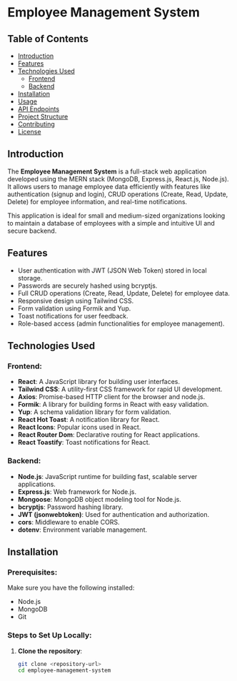 # Employee Management System

## Table of Contents
- [Introduction](#introduction)
- [Features](#features)
- [Technologies Used](#technologies-used)
  - [Frontend](#frontend)
  - [Backend](#backend)
- [Installation](#installation)
- [Usage](#usage)
- [API Endpoints](#api-endpoints)
- [Project Structure](#project-structure)
- [Contributing](#contributing)
- [License](#license)

## Introduction
The **Employee Management System** is a full-stack web application developed using the MERN stack (MongoDB, Express.js, React.js, Node.js). It allows users to manage employee data efficiently with features like authentication (signup and login), CRUD operations (Create, Read, Update, Delete) for employee information, and real-time notifications.

This application is ideal for small and medium-sized organizations looking to maintain a database of employees with a simple and intuitive UI and secure backend.

## Features
- User authentication with JWT (JSON Web Token) stored in local storage.
- Passwords are securely hashed using bcryptjs.
- Full CRUD operations (Create, Read, Update, Delete) for employee data.
- Responsive design using Tailwind CSS.
- Form validation using Formik and Yup.
- Toast notifications for user feedback.
- Role-based access (admin functionalities for employee management).

## Technologies Used

### Frontend:
- **React**: A JavaScript library for building user interfaces.
- **Tailwind CSS**: A utility-first CSS framework for rapid UI development.
- **Axios**: Promise-based HTTP client for the browser and node.js.
- **Formik**: A library for building forms in React with easy validation.
- **Yup**: A schema validation library for form validation.
- **React Hot Toast**: A notification library for React.
- **React Icons**: Popular icons used in React.
- **React Router Dom**: Declarative routing for React applications.
- **React Toastify**: Toast notifications for React.

### Backend:
- **Node.js**: JavaScript runtime for building fast, scalable server applications.
- **Express.js**: Web framework for Node.js.
- **Mongoose**: MongoDB object modeling tool for Node.js.
- **bcryptjs**: Password hashing library.
- **JWT (jsonwebtoken)**: Used for authentication and authorization.
- **cors**: Middleware to enable CORS.
- **dotenv**: Environment variable management.

## Installation

### Prerequisites:
Make sure you have the following installed:
- Node.js
- MongoDB
- Git

### Steps to Set Up Locally:

1. **Clone the repository**:
   ```bash
   git clone <repository-url>
   cd employee-management-system
